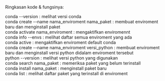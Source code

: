 Ringkasan kode & fungsinya:

conda --version						: melihat versi conda<br>
conda create --name nama_enviroment nama_paket		: membuat enviroment baru dan menginstall paket<br>
conda activate nama_enviroment				: mengaktifkan enviromennt<br>
conda info --envs					: melihat daftar semua enviroment yang ada<br>
conda active						: mengaktifkan enviroment default conda<br>
conda create --name nama_enviroment versi_python	: membuat enviroment baru dan menginstall versi python didalam enviroment tersebut<br>
python --version					: melihat versi python yang digunakan <br>
conda search nama_paket					: memeriksa paket yang belum terinstall<br>
conda install nama_paket				: menginstall paket baru<br>
conda list						: melihat daftar paket yang terinstall di enviroment<br>
